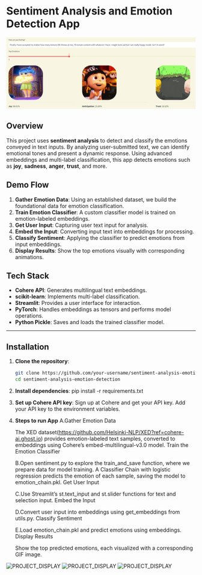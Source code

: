 # Sentiment Analysis and Emotion Detection App

![PROJECT_DISPLAY](images/project.png)

## Overview
This project uses **sentiment analysis** to detect and classify the emotions conveyed in text inputs. By analyzing user-submitted text, we can identify emotional tones and present a dynamic response. Using advanced embeddings and multi-label classification, this app detects emotions such as **joy**, **sadness**, **anger**, **trust**, and more.

## Demo Flow
1. **Gather Emotion Data**: Using an established dataset, we build the foundational data for emotion classification.
2. **Train Emotion Classifier**: A custom classifier model is trained on emotion-labeled embeddings.
3. **Get User Input**: Capturing user text input for analysis.
4. **Embed the Input**: Converting input text into embeddings for processing.
5. **Classify Sentiment**: Applying the classifier to predict emotions from input embeddings.
6. **Display Results**: Show the top emotions visually with corresponding animations.

## Tech Stack
- **Cohere API**: Generates multilingual text embeddings.
- **scikit-learn**: Implements multi-label classification.
- **Streamlit**: Provides a user interface for interaction.
- **PyTorch**: Handles embeddings as tensors and performs model operations.
- **Python Pickle**: Saves and loads the trained classifier model.

---

## Installation

1. **Clone the repository**:
   ```bash
   git clone https://github.com/your-username/sentiment-analysis-emotion-detection.git
   cd sentiment-analysis-emotion-detection
2. **Install dependencies**: 
   pip install -r requirements.txt
3. **Set up Cohere API key**:
    Sign up at Cohere and get your API key.
    Add your API key to the environment variables.
4. **Steps to run App**
    A.Gather Emotion Data

    The XED dataset(https://github.com/Helsinki-NLP/XED?ref=cohere-ai.ghost.io) provides emotion-labeled text samples, converted to embeddings using Cohere’s embed-multilingual-v3.0 model.
    Train the Emotion Classifier

    B.Open sentiment.py to explore the train_and_save function, where we prepare data for model training.
    A Classifier Chain with logistic regression predicts the emotion of each sample, saving the model to emotion_chain.pkl.
    Get User Input

    C.Use Streamlit’s st.text_input and st.slider functions for text and selection input.
    Embed the Input

    D.Convert user input into embeddings using get_embeddings from utils.py.
    Classify Sentiment

    E.Load emotion_chain.pkl and predict emotions using embeddings.
    Display Results

    Show the top predicted emotions, each visualized with a corresponding GIF image.


![PROJECT_DISPLAY](images/arabic.png)
![PROJECT_DISPLAY](images/german.png)
![PROJECT_DISPLAY](images/english.png)